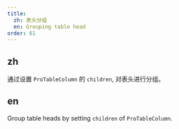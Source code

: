 ```yaml
---
title:
  zh: 表头分组
  en: Grouping table head
order: 61
---
```


## zh

通过设置 `ProTableColumn` 的 `children`, 对表头进行分组。

## en

Group table heads by setting `children` of `ProTableColumn`.
